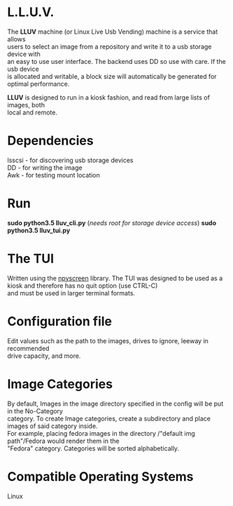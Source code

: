 # L.L.U.V.
The **LLUV** machine (or Linux Live Usb Vending) machine is a service that allows <br />
users to select an image from a repository and write it to a usb storage device with <br />
an easy to use user interface. The backend uses DD so use with care. If the usb device <br />
is allocated and writable, a block size will automatically be generated for  <br />
optimal performance.

**LLUV** is designed to run in a kiosk fashion, and read from large lists of images, both <br />
local and remote.

# Dependencies
lsscsi - for discovering usb storage devices <br />
DD - for writing the image <br />
Awk - for testing mount location <br />

# Run
**sudo python3.5 lluv_cli.py** (_needs root for storage device access_)
**sudo python3.5 lluv_tui.py** 

# The TUI
Written using the [npyscreen](https://https://github.com/pfalcon-mirrors/npyscreen "npyscreen") library.
The TUI was designed to be used as a kiosk and therefore has no quit option (use CTRL-C) <br />
and must be used in larger terminal formats.

# Configuration file
Edit values such as the path to the images, drives to ignore, leeway in recommended <br />
drive capacity, and more.

# Image Categories
By default, Images in the image directory specified in the config will be put in the No-Category <br />
category. To create Image categories, create a subdirectory and place images of said category inside. <br />
For example, placing fedora images in the directory /"default img path"/Fedora would render them in the <br />
"Fedora" category. Categories will be sorted alphabetically.

# Compatible Operating Systems
Linux